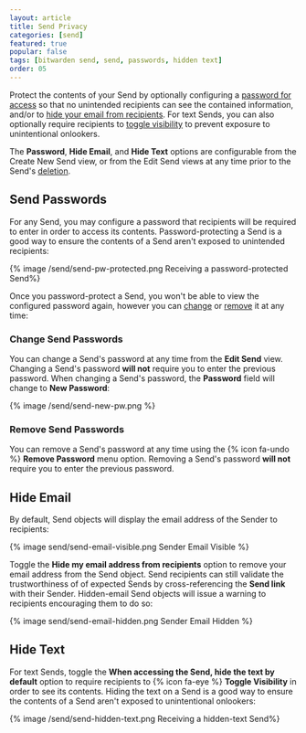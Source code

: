 ```yaml
---
layout: article
title: Send Privacy
categories: [send]
featured: true
popular: false
tags: [bitwarden send, send, passwords, hidden text]
order: 05
---
```

Protect the contents of your Send by optionally configuring a [password for access](#passwords) so that no unintended recipients can see the contained information, and/or to [hide your email from recipients](). For text Sends, you can also optionally require recipients to [toggle visibility](#hide-text) to prevent exposure to unintentional onlookers.

The **Password**, **Hide Email**, and **Hide Text** options are configurable from the Create New Send view, or from the Edit Send views at any time prior to the Send's [deletion]({{site.baseurl}}/article/send-lifespan/#deletion-behavior).

## Send Passwords

For any Send, you may configure a password that recipients will be required to enter in order to access its contents. Password-protecting a Send is a good way to ensure the contents of a Send aren't exposed to unintended recipients:

{% image /send/send-pw-protected.png Receiving a password-protected Send%}

Once you password-protect a Send, you won't be able to view the configured password again, however you can [change](#change-send-passwords) or [remove](#remove-send-password) it at any time:

### Change Send Passwords

You can change a Send's password at any time from the **Edit Send** view. Changing a Send's password **will not** require you to enter the previous password. When changing a Send's password, the **Password** field will change to **New Password**:

{% image /send/send-new-pw.png %}

### Remove Send Passwords

You can remove a Send's password at any time using the {% icon fa-undo %} **Remove Password** menu option. Removing a Send's password **will not** require you to enter the previous password.

## Hide Email

By default, Send objects will display the email address of the Sender to recipients:

{% image send/send-email-visible.png Sender Email Visible %}

Toggle the **Hide my email address from recipients** option to remove your email address from the Send object. Send recipients can still validate the trustworthiness of of expected Sends by cross-referencing the **Send link** with their Sender. Hidden-email Send objects will issue a warning to recipients encouraging them to do so:

{% image send/send-email-hidden.png Sender Email Hidden %}

## Hide Text

For text Sends, toggle the **When accessing the Send, hide the text by default** option to require recipients to {% icon fa-eye %} **Toggle Visibility** in order to see its contents. Hiding the text on a Send is a good way to ensure the contents of a Send aren't exposed to unintentional onlookers:

{% image /send/send-hidden-text.png Receiving a hidden-text Send%}
